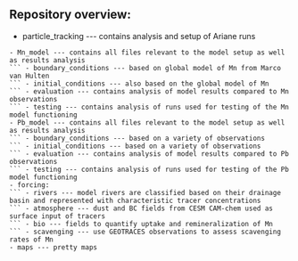 ## Repository overview: 
- particle_tracking --- contains analysis and setup of Ariane runs
``` - paper_Manuel --- contains notebooks used for paper
- Mn_model --- contains all files relevant to the model setup as well as results analysis
``` - boundary_conditions --- based on global model of Mn from Marco van Hulten
``` - initial_conditions --- also based on the global model of Mn
``` - evaluation --- contains analysis of model results compared to Mn observations
``` - testing --- contains analysis of runs used for testing of the Mn model functioning 
- Pb_model --- contains all files relevant to the model setup as well as results analysis 
``` - boundary_conditions --- based on a variety of observations
``` - initial_conditions --- based on a variety of observations
``` - evaluation --- contains analysis of model results compared to Pb observations
``` - testing --- contains analysis of runs used for testing of the Pb model functioning
- forcing:
``` - rivers --- model rivers are classified based on their drainage basin and represented with characteristic tracer concentrations 
``` - atmosphere --- dust and BC fields from CESM CAM-chem used as surface input of tracers
``` - bio --- fields to quantify uptake and remineralization of Mn
``` - scavenging --- use GEOTRACES observations to assess scavenging rates of Mn
- maps --- pretty maps 
